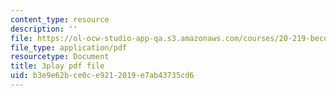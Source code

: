 ```yaml
---
content_type: resource
description: ''
file: https://ol-ocw-studio-app-qa.s3.amazonaws.com/courses/20-219-becoming-the-next-bill-nye-writing-and-hosting-the-educational-show-january-iap-2015/b3e9e62bce0ce9212019e7ab43735cd6_M_WIXYqkbdc.pdf
file_type: application/pdf
resourcetype: Document
title: 3play pdf file
uid: b3e9e62b-ce0c-e921-2019-e7ab43735cd6
---
```

